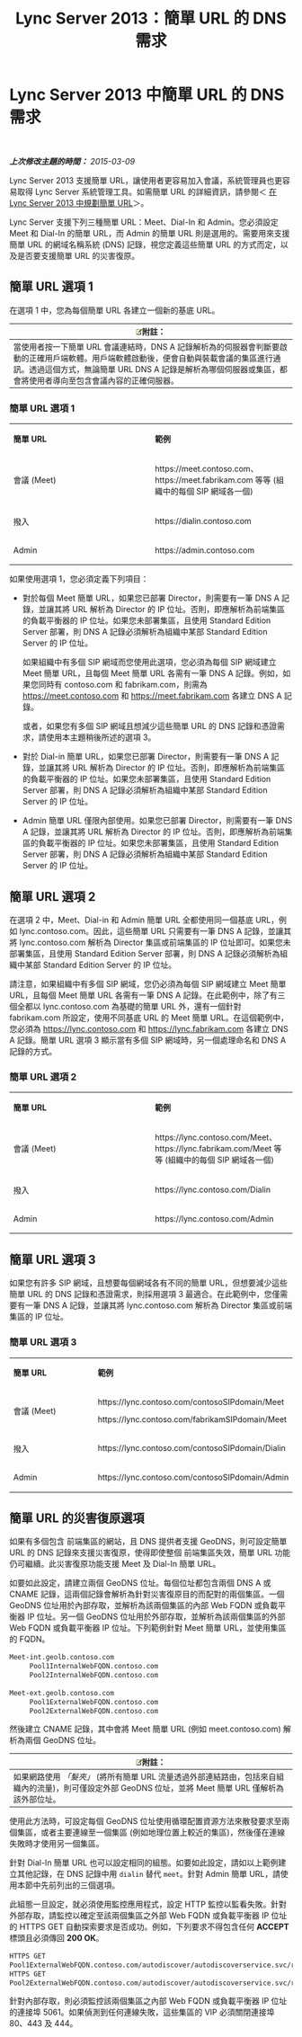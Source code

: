 ﻿---
title: Lync Server 2013：簡單 URL 的 DNS 需求
TOCTitle: 簡單 URL 的 DNS 需求
ms:assetid: 3a3c9b22-892f-45a7-b05c-539d358a1a86
ms:mtpsurl: https://technet.microsoft.com/zh-tw/library/Gg425874(v=OCS.15)
ms:contentKeyID: 49290635
ms.date: 08/10/2015
mtps_version: v=OCS.15
ms.translationtype: HT
---

# Lync Server 2013 中簡單 URL 的 DNS 需求

 

_**上次修改主題的時間：** 2015-03-09_

Lync Server 2013 支援簡單 URL，讓使用者更容易加入會議，系統管理員也更容易取得 Lync Server 系統管理工具。如需簡單 URL 的詳細資訊，請參閱＜ [在 Lync Server 2013 中規劃簡單 URL](lync-server-2013-planning-for-simple-urls.md)＞。

Lync Server 支援下列三種簡單 URL：Meet、Dial-In 和 Admin。您必須設定 Meet 和 Dial-In 的簡單 URL，而 Admin 的簡單 URL 則是選用的。需要用來支援簡單 URL 的網域名稱系統 (DNS) 記錄，視您定義這些簡單 URL 的方式而定，以及是否要支援簡單 URL 的災害復原。

## 簡單 URL 選項 1

在選項 1 中，您為每個簡單 URL 各建立一個新的基底 URL。

<table>
<thead>
<tr class="header">
<th><img src="images/Gg398811.note(OCS.15).gif" title="note" alt="note" />附註：</th>
</tr>
</thead>
<tbody>
<tr class="odd">
<td>當使用者按一下簡單 URL 會議連結時，DNS A 記錄解析為的伺服器會判斷要啟動的正確用戶端軟體。用戶端軟體啟動後，便會自動與裝載會議的集區進行通訊。透過這個方式，無論簡單 URL DNS A 記錄是解析為哪個伺服器或集區，都會將使用者導向至包含會議內容的正確伺服器。</td>
</tr>
</tbody>
</table>


### 簡單 URL 選項 1

<table>
<colgroup>
<col style="width: 50%" />
<col style="width: 50%" />
</colgroup>
<tbody>
<tr class="odd">
<td><p><strong>簡單 URL</strong></p></td>
<td><p><strong>範例</strong></p></td>
</tr>
<tr class="even">
<td><p>會議 (Meet)</p></td>
<td><p>https://meet.contoso.com、https://meet.fabrikam.com 等等 (組織中的每個 SIP 網域各一個)</p></td>
</tr>
<tr class="odd">
<td><p>撥入</p></td>
<td><p>https://dialin.contoso.com</p></td>
</tr>
<tr class="even">
<td><p>Admin</p></td>
<td><p>https://admin.contoso.com</p></td>
</tr>
</tbody>
</table>


如果使用選項 1，您必須定義下列項目：

  - 對於每個 Meet 簡單 URL，如果您已部署 Director，則需要有一筆 DNS A 記錄，並讓其將 URL 解析為 Director 的 IP 位址。否則，即應解析為前端集區的負載平衡器的 IP 位址。如果您未部署集區，且使用 Standard Edition Server 部署，則 DNS A 記錄必須解析為組織中某部 Standard Edition Server 的 IP 位址。
    
    如果組織中有多個 SIP 網域而您使用此選項，您必須為每個 SIP 網域建立 Meet 簡單 URL，且每個 Meet 簡單 URL 各需有一筆 DNS A 記錄。例如，如果您同時有 contoso.com 和 fabrikam.com，則需為 https://meet.contoso.com 和 https://meet.fabrikam.com 各建立 DNS A 記錄。
    
    或者，如果您有多個 SIP 網域且想減少這些簡單 URL 的 DNS 記錄和憑證需求，請使用本主題稍後所述的選項 3。

  - 對於 Dial-in 簡單 URL，如果您已部署 Director，則需要有一筆 DNS A 記錄，並讓其將 URL 解析為 Director 的 IP 位址。否則，即應解析為前端集區的負載平衡器的 IP 位址。如果您未部署集區，且使用 Standard Edition Server 部署，則 DNS A 記錄必須解析為組織中某部 Standard Edition Server 的 IP 位址。

  - Admin 簡單 URL 僅限內部使用。如果您已部署 Director，則需要有一筆 DNS A 記錄，並讓其將 URL 解析為 Director 的 IP 位址。否則，即應解析為前端集區的負載平衡器的 IP 位址。如果您未部署集區，且使用 Standard Edition Server 部署，則 DNS A 記錄必須解析為組織中某部 Standard Edition Server 的 IP 位址。

## 簡單 URL 選項 2

在選項 2 中，Meet、Dial-in 和 Admin 簡單 URL 全都使用同一個基底 URL，例如 lync.contoso.com。因此，這些簡單 URL 只需要有一筆 DNS A 記錄，並讓其將 lync.contoso.com 解析為 Director 集區或前端集區的 IP 位址即可。如果您未部署集區，且使用 Standard Edition Server 部署，則 DNS A 記錄必須解析為組織中某部 Standard Edition Server 的 IP 位址。

請注意，如果組織中有多個 SIP 網域，您仍必須為每個 SIP 網域建立 Meet 簡單 URL，且每個 Meet 簡單 URL 各需有一筆 DNS A 記錄。在此範例中，除了有三個全都以 lync.contoso.com 為基礎的簡單 URL 外，還有一個針對 fabrikam.com 所設定，使用不同基底 URL 的 Meet 簡單 URL。在這個範例中，您必須為 https://lync.contoso.com 和 https://lync.fabrikam.com 各建立 DNS A 記錄。簡單 URL 選項 3 顯示當有多個 SIP 網域時，另一個處理命名和 DNS A 記錄的方式。

### 簡單 URL 選項 2

<table>
<colgroup>
<col style="width: 50%" />
<col style="width: 50%" />
</colgroup>
<tbody>
<tr class="odd">
<td><p><strong>簡單 URL</strong></p></td>
<td><p><strong>範例</strong></p></td>
</tr>
<tr class="even">
<td><p>會議 (Meet)</p></td>
<td><p>https://lync.contoso.com/Meet、https://lync.fabrikam.com/Meet 等等 (組織中的每個 SIP 網域各一個)</p></td>
</tr>
<tr class="odd">
<td><p>撥入</p></td>
<td><p>https://lync.contoso.com/Dialin</p></td>
</tr>
<tr class="even">
<td><p>Admin</p></td>
<td><p>https://lync.contoso.com/Admin</p></td>
</tr>
</tbody>
</table>


## 簡單 URL 選項 3

如果您有許多 SIP 網域，且想要每個網域各有不同的簡單 URL，但想要減少這些簡單 URL 的 DNS 記錄和憑證需求，則採用選項 3 最適合。在此範例中，您僅需要有一筆 DNS A 記錄，並讓其將 lync.contoso.com 解析為 Director 集區或前端集區的 IP 位址。

### 簡單 URL 選項 3

<table>
<colgroup>
<col style="width: 50%" />
<col style="width: 50%" />
</colgroup>
<tbody>
<tr class="odd">
<td><p><strong>簡單 URL</strong></p></td>
<td><p><strong>範例</strong></p></td>
</tr>
<tr class="even">
<td><p>會議 (Meet)</p></td>
<td><p>https://lync.contoso.com/contosoSIPdomain/Meet</p>
<p>https://lync.contoso.com/fabrikamSIPdomain/Meet</p></td>
</tr>
<tr class="odd">
<td><p>撥入</p></td>
<td><p>https://lync.contoso.com/contosoSIPdomain/Dialin</p></td>
</tr>
<tr class="even">
<td><p>Admin</p></td>
<td><p>https://lync.contoso.com/contosoSIPdomain/Admin</p></td>
</tr>
</tbody>
</table>


## 簡單 URL 的災害復原選項

如果有多個包含 前端集區的網站，且 DNS 提供者支援 GeoDNS，則可設定簡單 URL 的 DNS 記錄來支援災害復原，使得即使整個 前端集區失效，簡單 URL 功能仍可繼續。此災害復原功能支援 Meet 及 Dial-In 簡單 URL。

如要如此設定，請建立兩個 GeoDNS 位址。每個位址都包含兩個 DNS A 或 CNAME 記錄，這兩個記錄會解析為針對災害復原目的而配對的兩個集區。一個 GeoDNS 位址用於內部存取，並解析為該兩個集區的內部 Web FQDN 或負載平衡器 IP 位址。另一個 GeoDNS 位址用於外部存取，並解析為該兩個集區的外部 Web FQDN 或負載平衡器 IP 位址。下列範例針對 Meet 簡單 URL，並使用集區的 FQDN。

    Meet-int.geolb.contoso.com
         Pool1InternalWebFQDN.contoso.com
         Pool2InternalWebFQDN.contoso.com

    Meet-ext.geolb.contoso.com
         Pool1ExternalWebFQDN.contoso.com
         Pool2ExternalWebFQDN.contoso.com

然後建立 CNAME 記錄，其中會將 Meet 簡單 URL (例如 meet.contoso.com) 解析為兩個 GeoDNS 位址。

<table>
<thead>
<tr class="header">
<th><img src="images/Gg398811.note(OCS.15).gif" title="note" alt="note" />附註：</th>
</tr>
</thead>
<tbody>
<tr class="odd">
<td>如果網路使用 <em>「髮夾」</em> (將所有簡單 URL 流量透過外部連結路由，包括來自組織內的流量)，則可僅設定外部 GeoDNS 位址，並將 Meet 簡單 URL 僅解析為該外部位址。</td>
</tr>
</tbody>
</table>


使用此方法時，可設定每個 GeoDNS 位址使用循環配置資源方法來散發要求至兩個集區，或者主要連線至一個集區 (例如地理位置上較近的集區)，然後僅在連線失敗時才使用另一個集區。

針對 Dial-In 簡單 URL 也可以設定相同的組態。如要如此設定，請如以上範例建立其他記錄，在 DNS 記錄中用 `dialin` 替代 `meet`。針對 Admin 簡單 URL，請使用本節中先前列出的三個選項。

此組態一旦設定，就必須使用監控應用程式，設定 HTTP 監控以監看失敗。針對外部存取，請監控以確定至該兩個集區之外部 Web FQDN 或負載平衡器 IP 位址的 HTTPS GET 自動探索要求是否成功。例如，下列要求不得包含任何 **ACCEPT** 標頭且必須傳回 **200 OK**。

    HTTPS GET Pool1ExternalWebFQDN.contoso.com/autodiscover/autodiscoverservice.svc/root
    HTTPS GET Pool2ExternalWebFQDN.contoso.com/autodiscover/autodiscoverservice.svc/root

針對內部存取，則必須監控該兩個集區之內部 Web FQDN 或負載平衡器 IP 位址的連接埠 5061。如果偵測到任何連線失敗，這些集區的 VIP 必須關閉連接埠 80、443 及 444。

